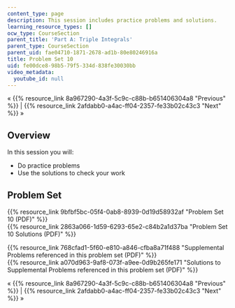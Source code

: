 ```yaml
---
content_type: page
description: This session includes practice problems and solutions.
learning_resource_types: []
ocw_type: CourseSection
parent_title: 'Part A: Triple Integrals'
parent_type: CourseSection
parent_uid: fae04710-1871-2678-ad1b-80e80246916a
title: Problem Set 10
uid: fe00dce8-98b5-79f5-334d-838fe30030bb
video_metadata:
  youtube_id: null
---
```


« {{% resource_link 8a967290-4a3f-5c9c-c88b-b651406304a8 "Previous" %}} | {{% resource_link 2afdabb0-a4ac-ff04-2357-fe33b02c43c3 "Next" %}} »

Overview
--------

In this session you will:

*   Do practice problems
*   Use the solutions to check your work

Problem Set
-----------

{{% resource_link 9bfbf5bc-05f4-0ab8-8939-0d19d58932af "Problem Set 10 (PDF)" %}}  
{{% resource_link 2863a066-1d59-6293-65e2-c84b2a1d37ba "Problem Set 10 Solutions (PDF)" %}}

{{% resource_link 768cfad1-5f60-e810-a846-cfba8a71f488 "Supplemental Problems referenced in this problem set (PDF)" %}}  
{{% resource_link a070d963-9af8-073f-a9ee-0d9b265fe171 "Solutions to Supplemental Problems referenced in this problem set (PDF)" %}}

« {{% resource_link 8a967290-4a3f-5c9c-c88b-b651406304a8 "Previous" %}} | {{% resource_link 2afdabb0-a4ac-ff04-2357-fe33b02c43c3 "Next" %}} »